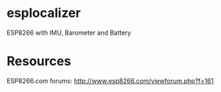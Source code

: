 # esplocalizer
ESP8266 with IMU, Barometer and Battery

# Resources

ESP8266.com forums: http://www.esp8266.com/viewforum.php?f=161

